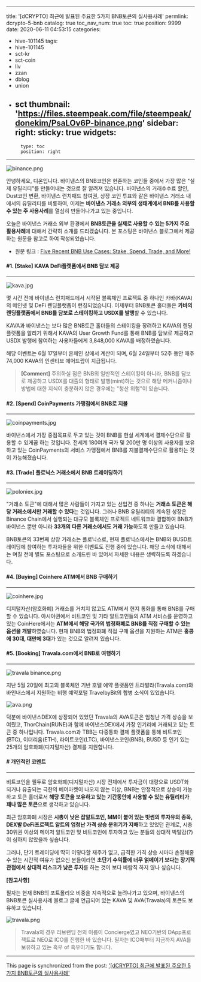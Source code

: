 
---
title: '[dCRYPTO] 최근에 발표된 주요한 5가지 BNB토큰의 실사용사례'
permlink: dcrypto-5-bnb
catalog: true
toc_nav_num: true
toc: true
position: 9999
date: 2020-06-11 04:53:15
categories:
- hive-101145
tags:
- hive-101145
- sct-kr
- sct-coin
- liv
- zzan
- dblog
- union
- sct
thumbnail: 'https://files.steempeak.com/file/steempeak/donekim/PsaLOv6P-binance.png'
sidebar:
    right:
        sticky: true
widgets:
    -
        type: toc
        position: right
---


![binance.png](https://files.steempeak.com/file/steempeak/donekim/PsaLOv6P-binance.png)

안녕하세요, 디온입니다. 바이낸스의 BNB코인은 현존하는 코인들 중에서 가장 많은 "실제 유틸리티"를 만들어내는 것으로 잘 알려져 있습니다. 바이낸스의 거래수수료 할인, Dust코인 변환, 바이낸스 런치패드 참여권, 상장 코인 투표와 같은 바이낸스 거래소 내에서의 유틸리티를 비롯하여, 이제는 **바이낸스 거래소 외부의 생태계에서 BNB를 사용할 수 있는 주 사용사례**를 열심히 만들어나가고 있는 중입니다.

오늘은 바이낸스 거래소 외부 환경에서 **BNB토큰을 실제로 사용할 수 있는 5가지 주요 활용사례**에 대해서 간략히 소개를 드리겠습니다. 본 포스팅은 바이낸스 블로그에서 제공하는 원문을 참고로 하여 작성되었습니다.

- 원문 링크 : [Five Recent BNB Use Cases: Stake, Spend, Trade, and More!](https://www.binance.com/en/blog/421499824684900650/Five-Recent-BNB-Use-Cases-Stake-Spend-Trade-and-More)


#### #1. [Stake] KAVA DeFi플랫폼에서 BNB 담보 제공
---
![kava.jpg](https://files.steempeak.com/file/steempeak/donekim/gpizPgY0-kava.jpg)

몇 시간 전에 바이낸스 런치패드에서 시작된 블록체인 프로젝트 중 하나인 카바(KAVA)의 메인넷 및 DeFi 렌딩플랫폼이 런칭되었습니다. 이제부터 BNB토큰 홀더들은 **카바의 렌딩플랫폼에서 BNB를 담보로 스테이킹하고 USDX를 발행**할 수 있습니다. 

KAVA과 바이낸스는 보다 많은 BNB토큰 홀더들의 스테이킹을 장려하고 KAVA의 렌딩플랫폼을 알리기 위해서 KAVA의 User Growth Fund를 통해 BNB를 담보로 제공하고 USDX 발행에 참여하는 사용자들에게 3,848,000 KAVA를 배정하였습니다.

해당 이벤트는 6월 17일부터 온체인 상에서 계산이 되며, 6월 24일부터 52주 동안 매주 74,000 KAVA의 인센티브 에어드랍이 지급됩니다. 

> **[Comment]** 주의하실 점은 BNB의 일반적인 스테이킹이 아니라, BNB를 담보로 제공하고 USDX를 대출의 형태로 발행(mint)하는 것으로 해당 메커니즘이나 방법에 대한 지식이 충분하지 않은 경우에는 "청산 위험"이 있습니다. 


#### #2. [Spend] CoinPayments 가맹점에서 BNB로 지불
---

![coinpayments.jpg](https://files.steempeak.com/file/steempeak/donekim/h7Dq8gMC-coinpayments.jpg)

바이낸스에서 가장 중점목표로 두고 있는 것이 BNB를 현실 세계에서 결제수단으로 활용할 수 있게끔 하는 것입니다. 전세계 180여개 국가 및 200만 명 이상의 사용자를 보유하고 있는 CoinPayments의 서비스 가맹점에서 BNB를 지불결제수단으로 활용하는 것이 가능해졌습니다.

#### #3. [Trade] 폴로닉스 거래소에서 BNB 트레이딩하기
---

![poloniex.jpg](https://files.steempeak.com/file/steempeak/donekim/WBO2bjZ1-poloniex.jpg)

"거래소 토큰"에 대해서 많은 사람들이 가지고 있는 선입견 중 하나는 **거래소 토큰은 해당 거래소에서만 거래할 수 있다**는 것입니다. 그러나 BNB 유틸리티의 계속된 성장은 Binance Chain에서 실행되는 대규모 블록체인 프로젝트 네트워크와 결합하여 BNB가 바이낸스 뿐만 아니라 **33개의 다른 거래소에서도 거래 가능**하도록 만들고 있습니다.  

BNB토큰의 33번째 상장 거래소는 폴로닉스로, 현재 폴로닉스에서는 BNB와 BUSD트레이딩에 참여하는 투자자들을 위한 이벤트도 진행 중에 있습니다. 해당 소식에 대해서는 며칠 전에 별도 포스팅으로 소개드린 바 있어서 자세한 내용은 생략하도록 하겠습니다.

#### #4. [Buying] Coinhere ATM에서 BNB 구매하기
---

![coinhere.jpg](https://files.steempeak.com/file/steempeak/donekim/n6pzPXVd-coinhere.jpg)

디지털자산(암호화폐) 거래소를 거치지 않고도 ATM에서 현지 통화를 통해 BNB를 구매할 수 있습니다. 아시아권에서 비트코인 및 기타 알트코인들의 ATM 서비스를 운영하고 있는 CoinHere에서는 **ATM에서 해당 국가의 법정화폐로 BNB를 직접 구매할 수 있는 옵션을 개발**하였습니다. 현재 BNB의 법정화폐 직접 구매 옵션을 지원하는 ATM은 **홍콩에 30대, 대만에 3대**가 있는 것으로 알려져 있습니다.

#### #5. [Booking] Travala.com에서 BNB로 여행하기
---
![travala binance.png](https://files.steempeak.com/file/steempeak/donekim/145rcgQq-travala20binance.png)

지난 5월 20일에 최고의 블록체인 기반 호텔 예약 플랫폼인 트라발라(Travala.com)와 바인내스에서 지원하는 비행 예약포털 TravelbyBit의 합병 소식이 있었습니다. 

![ava.png](https://files.steempeak.com/file/steempeak/donekim/xsbGFHko-ava.png)

덕분에 바이낸스DEX에 상장되어 있었던 Travala의 AVA토큰은 엄청난 가격 상승을 보여줬고, ThorChain(RUNE)과 함께 바이낸스DEX에서 가장 인기리에 거래되고 있는 토큰 중 하나입니다. Travala.com과 TBB는 다중통화 결제 플랫폼을 통해 비트코인(BTC), 이더리움(ETH), 라이트코인(LTC), 바이낸스코인(BNB), BUSD 등 인기 있는 25개의 암호화폐(디지털자산) 결제를 지원합니다. 

#### # 개인적인 코멘트
---

비트코인을 필두로 암호화폐(디지털자산) 시장 전체에서 투자금이 대량으로 USDT화 되거나 유출되는 극한의 베어마켓이 나오지 않는 이상, BNB는 안정적으로 상승이 가능하고 토큰 홀더로서 **해당 토큰을 보유하고 있는 기간동안에 사용할 수 있는 유틸리티가 꽤나 많은 토큰**으로 생각하고 있습니다.

최근 암호화폐 시장은 **시총이 낮은 잡알트코인, MM이 붙어 있는 빗썸의 투자유의 종목, DEX발 DeFi프로젝트 알트의 엄청난 가격 상승 분위기가 지배**하고 있었던 관계로, 시총 30위권 이상의 메이저 알트코인 및 비트코인에 투자하고 있는 분들의 상대적 박탈감(?)이 심하지 않았을까 싶습니다.

그러나, 단기 트레이딩에 딱히 이렇다할 재주가 없고, 급격한 가격 상승 시마다 손절해줄 수 있는 시간적 여유가 없으신 분들이라면 **초단기 수익률에 너무 얽메이기 보다는 장기적 관점에서 상대적 리스크가 낮은 투자**를 하는 것이 보다 바람직 하지 않나 싶습니다.



**[참고사항]**

필자는 현재 BNB의 포트폴리오 비중을 지속적으로 늘려나가고 있으며, 바이낸스의 BNB토큰 실사용사례 블로그 글에 언급되어 있는 KAVA 및 AVA(Travala)의 토큰도 보유하고 있습니다. 

![travala.png](https://files.steempeak.com/file/steempeak/donekim/CZb9ADUU-travala.png)

> Travala의 경우 리브랜딩 전의 이름이 Concierge였고 NEO기반의 DApp프로젝트로 NEO로 ICO를 진행한 바 있습니다. 필자는 ICO때부터 지금까지 AVA를 보유하고 있는 흑우 of 흑우이기도 합니다.

- - -

This page is synchronized from the post: ['[dCRYPTO] 최근에 발표된 주요한 5가지 BNB토큰의 실사용사례'](https://steemit.com/@donekim/dcrypto-5-bnb)
